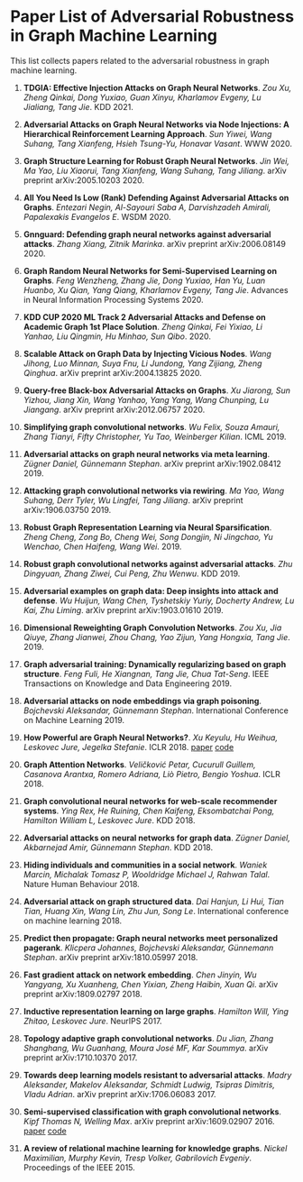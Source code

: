 
Paper List of Adversarial Robustness in Graph Machine Learning
==============================================================


This list collects papers related to the adversarial robustness in graph machine learning.
1. **TDGIA: Effective Injection Attacks on Graph Neural Networks**. *Zou Xu, Zheng Qinkai, Dong Yuxiao, Guan Xinyu, Kharlamov Evgeny, Lu Jialiang, Tang Jie*. KDD 2021.
  

1. **Adversarial Attacks on Graph Neural Networks via Node Injections: A Hierarchical Reinforcement Learning Approach**. *Sun Yiwei, Wang Suhang, Tang Xianfeng, Hsieh Tsung-Yu, Honavar Vasant*. WWW 2020.
  

1. **Graph Structure Learning for Robust Graph Neural Networks**. *Jin Wei, Ma Yao, Liu Xiaorui, Tang Xianfeng, Wang Suhang, Tang Jiliang*. arXiv preprint arXiv:2005.10203 2020.
  

1. **All You Need Is Low (Rank) Defending Against Adversarial Attacks on Graphs**. *Entezari Negin, Al-Sayouri Saba A, Darvishzadeh Amirali, Papalexakis Evangelos E*. WSDM 2020.
  

1. **Gnnguard: Defending graph neural networks against adversarial attacks**. *Zhang Xiang, Zitnik Marinka*. arXiv preprint arXiv:2006.08149 2020.
  

1. **Graph Random Neural Networks for Semi-Supervised Learning on Graphs**. *Feng Wenzheng, Zhang Jie, Dong Yuxiao, Han Yu, Luan Huanbo, Xu Qian, Yang Qiang, Kharlamov Evgeny, Tang Jie*. Advances in Neural Information Processing Systems 2020.
  

1. **KDD CUP 2020 ML Track 2 Adversarial Attacks and Defense on Academic Graph 1st Place Solution**. *Zheng Qinkai, Fei Yixiao, Li Yanhao, Liu Qingmin, Hu Minhao, Sun Qibo*.  2020.
  

1. **Scalable Attack on Graph Data by Injecting Vicious Nodes**. *Wang Jihong, Luo Minnan, Suya Fnu, Li Jundong, Yang Zijiang, Zheng Qinghua*. arXiv preprint arXiv:2004.13825 2020.
  

1. **Query-free Black-box Adversarial Attacks on Graphs**. *Xu Jiarong, Sun Yizhou, Jiang Xin, Wang Yanhao, Yang Yang, Wang Chunping, Lu Jiangang*. arXiv preprint arXiv:2012.06757 2020.
  

1. **Simplifying graph convolutional networks**. *Wu Felix, Souza Amauri, Zhang Tianyi, Fifty Christopher, Yu Tao, Weinberger Kilian*. ICML 2019.
  

1. **Adversarial attacks on graph neural networks via meta learning**. *Zügner Daniel, Günnemann Stephan*. arXiv preprint arXiv:1902.08412 2019.
  

1. **Attacking graph convolutional networks via rewiring**. *Ma Yao, Wang Suhang, Derr Tyler, Wu Lingfei, Tang Jiliang*. arXiv preprint arXiv:1906.03750 2019.
  

1. **Robust Graph Representation Learning via Neural Sparsification**. *Zheng Cheng, Zong Bo, Cheng Wei, Song Dongjin, Ni Jingchao, Yu Wenchao, Chen Haifeng, Wang Wei*.  2019.
  

1. **Robust graph convolutional networks against adversarial attacks**. *Zhu Dingyuan, Zhang Ziwei, Cui Peng, Zhu Wenwu*. KDD 2019.
  

1. **Adversarial examples on graph data: Deep insights into attack and defense**. *Wu Huijun, Wang Chen, Tyshetskiy Yuriy, Docherty Andrew, Lu Kai, Zhu Liming*. arXiv preprint arXiv:1903.01610 2019.
  

1. **Dimensional Reweighting Graph Convolution Networks**. *Zou Xu, Jia Qiuye, Zhang Jianwei, Zhou Chang, Yao Zijun, Yang Hongxia, Tang Jie*.  2019.
  

1. **Graph adversarial training: Dynamically regularizing based on graph structure**. *Feng Fuli, He Xiangnan, Tang Jie, Chua Tat-Seng*. IEEE Transactions on Knowledge and Data Engineering 2019.
  

1. **Adversarial attacks on node embeddings via graph poisoning**. *Bojchevski Aleksandar, Günnemann Stephan*. International Conference on Machine Learning 2019.
  

1. **How Powerful are Graph Neural Networks?**. *Xu Keyulu, Hu Weihua, Leskovec Jure, Jegelka Stefanie*. ICLR 2018. [paper]() [code]()
  

1. **Graph Attention Networks**. *Veličković Petar, Cucurull Guillem, Casanova Arantxa, Romero Adriana, Liò Pietro, Bengio Yoshua*. ICLR 2018.
  

1. **Graph convolutional neural networks for web-scale recommender systems**. *Ying Rex, He Ruining, Chen Kaifeng, Eksombatchai Pong, Hamilton William L, Leskovec Jure*. KDD 2018.
  

1. **Adversarial attacks on neural networks for graph data**. *Zügner Daniel, Akbarnejad Amir, Günnemann Stephan*. KDD 2018.
  

1. **Hiding individuals and communities in a social network**. *Waniek Marcin, Michalak Tomasz P, Wooldridge Michael J, Rahwan Talal*. Nature Human Behaviour 2018.
  

1. **Adversarial attack on graph structured data**. *Dai Hanjun, Li Hui, Tian Tian, Huang Xin, Wang Lin, Zhu Jun, Song Le*. International conference on machine learning 2018.
  

1. **Predict then propagate: Graph neural networks meet personalized pagerank**. *Klicpera Johannes, Bojchevski Aleksandar, Günnemann Stephan*. arXiv preprint arXiv:1810.05997 2018.
  

1. **Fast gradient attack on network embedding**. *Chen Jinyin, Wu Yangyang, Xu Xuanheng, Chen Yixian, Zheng Haibin, Xuan Qi*. arXiv preprint arXiv:1809.02797 2018.
  

1. **Inductive representation learning on large graphs**. *Hamilton Will, Ying Zhitao, Leskovec Jure*. NeurIPS 2017.
  

1. **Topology adaptive graph convolutional networks**. *Du Jian, Zhang Shanghang, Wu Guanhang, Moura José MF, Kar Soummya*. arXiv preprint arXiv:1710.10370 2017.
  

1. **Towards deep learning models resistant to adversarial attacks**. *Madry Aleksander, Makelov Aleksandar, Schmidt Ludwig, Tsipras Dimitris, Vladu Adrian*. arXiv preprint arXiv:1706.06083 2017.
  

1. **Semi-supervised classification with graph convolutional networks**. *Kipf Thomas N, Welling Max*. arXiv preprint arXiv:1609.02907 2016. [paper](https://arxiv.org/abs/1609.02907) [code]()
  

1. **A review of relational machine learning for knowledge graphs**. *Nickel Maximilian, Murphy Kevin, Tresp Volker, Gabrilovich Evgeniy*. Proceedings of the IEEE 2015.
  

